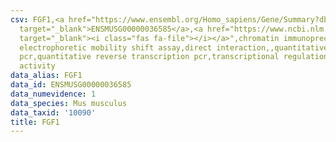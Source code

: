 ```yaml
---
csv: FGF1,<a href="https://www.ensembl.org/Homo_sapiens/Gene/Summary?db=core;g=ENSMUSG00000036585"
  target="_blank">ENSMUSG00000036585</a>,<a href="https://www.ncbi.nlm.nih.gov/pubmed/15483628"
  target="_blank"><i class="fas fa-file"></i></a>",chromatin immunoprecipitation assay,
  electrophoretic mobility shift assay,direct interaction,,quantitative reverse transcription
  pcr,quantitative reverse transcription pcr,transcriptional regulation,up-regulates
  activity
data_alias: FGF1
data_id: ENSMUSG00000036585
data_numevidence: 1
data_species: Mus musculus
data_taxid: '10090'
title: FGF1
---
```

